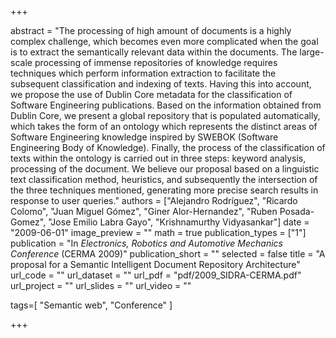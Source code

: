 +++

abstract = "The processing of high amount of documents is a highly complex challenge, which becomes even more complicated when the goal is to extract the semantically relevant data within the documents. The large-scale processing of immense repositories of knowledge requires techniques which perform information extraction to facilitate the subsequent classification and indexing of texts. Having this into account, we propose the use of Dublin Core metadata for the classification of Software Engineering publications. Based on the information obtained from Dublin Core, we present a global repository that is populated automatically, which takes the form of an ontology which represents the distinct areas of Software Engineering knowledge inspired by SWEBOK (Software Engineering Body of Knowledge). Finally, the process of the classification of texts within the ontology is carried out in three steps: keyword analysis, processing of the document. We believe our proposal based on a linguistic text classification method, heuristics, and subsequently the intersection of the three techniques mentioned, generating more precise search results in response to user queries." 
authors = ["Alejandro Rodríguez", "Ricardo Colomo", "Juan Miguel Gómez", "Giner Alor-Hernandez", "Ruben Posada-Gomez", "Jose Emilio Labra Gayo", "Krishnamurthy Vidyasankar"]
date = "2009-06-01"
image_preview = ""
math = true
publication_types = ["1"]
publication = "In *Electronics, Robotics and Automotive Mechanics Conference* (CERMA 2009)"
publication_short = ""
selected = false
title = "A proposal for a Semantic Intelligent Document Repository Architecture"
url_code = ""
url_dataset = ""
url_pdf = "pdf/2009_SIDRA-CERMA.pdf"
url_project = ""
url_slides = ""
url_video = ""

tags=[ "Semantic web", "Conference" ]

+++


